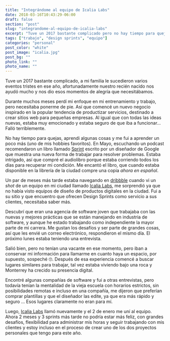 ```yaml
---
title: "Integrándome al equipo de Icalia Labs"
date: 2018-03-16T10:43:29-06:00
draft: false
section: "post"
slug: "integrandome-al-equipo-de-icalia-labs"
excerpt: "Tuve un 2017 bastante complicado pero no hay tiempo para quejarse, aprendi algunas cosas y me fui a aprender un poco más. En Mayo, escuchando un podcast recomendaron un libro llamado Sprint, escrito por un diseñador de Google que muestra una nueva forma de trabajar para resolver problemas."
tags: ["trabajo", "design sprints", "equipo"]
categories: "personal"
post_color: "white"
post_image: "icalia.jpg"
post_bg: ""
photo_link: ""
photo_name: ""
---
```

Tuve un 2017 bastante complicado, a mi familia le sucedieron varios eventos tristes en ese año, afortunadamente nuestro recién nacido nos ayudó mucho y nos dio esos momentos de alegría que necesitábamos.

Durante muchos meses perdí mi enfoque en mi entrenamiento y trabajo, pero necesitaba ponerme de pie. Así que comencé un nuevo negocio inspirado en la popular tendencia de productizar servicios, destinado a crear sitios web para pequeñas empresas. Al igual que con todas las ideas nuevas, estaba muy emocionado y estaba seguro de que iba a funcionar... Falló terriblemente.

No hay tiempo para quejas, aprendi algunas cosas y me fui a aprender un poco más (uno de mis hobbies favoritos). En Mayo, escuchando un podcast recomendaron un libro llamado [Sprint](http://www.gv.com/sprint/) escrito por un diseñador de Google que muestra una nueva forma de trabajar para resolver problemas. Estaba intrigado, así que compré el audiolibro porque estaba corriendo todos los días para recuperar mi condición. Me encantó el libro, que cuando estaba disponible en la librería de la ciudad compre una copia _ahora en español_.

Un par de meses más tarde estaba navegando en [dribbble](http://dribbble.com) cuando vi un _shot_ de un equipo en mi ciudad llamado [Icalia Labs](http://icalialabs.com), me sorprendió ya que no había visto equipos de diseño de productos digitales en la ciudad. Fui a su sitio y que encuentro que ofrecen Design Sprints como servicio a sus clientes, necesitaba saber más.

Descubrí que eran una agencia de software joven que trabajaba con las nuevas y mejores prácticas que se están manejando en industria de software, y aunque he estado trabajando como independiente la mayor parte de mi carrera. Me gustan los desafíos y ser parte de grandes cosas, así que les envié un correo electrónico, respondieron el mismo día. El próximo lunes estaba teniendo una entrevista.

Salió bien, pero no tenían una vacante en ese momento, pero iban a conservar mi información para llamarme en cuanto haya un espacio, por supuesto, sospeché 🙄. Después de esa experiencia comencé a buscar lugares similares para trabajar, tal vez estaba viviendo bajo una roca y Monterrey ha crecido su presencia digital.

Encontré algunas compañías de software y fui a otras entrevistas, pero todavía tenían la mentalidad de la vieja escuela con horarios estrictos, sin posibilidades remotas e incluso en una compañía, me dijeron que preferían comprar plantillas y que el diseñador las edite, ya que era más rápido y seguro ... Esos lugares claramente no eran para mí.

Luego, [Icalia Labs](http://icalialabs.com) llamó nuevamente y el 2 de enero me uní al equipo. Ahora 2 meses y 3 sprints más tarde no podría estar más feliz, con grandes desafíos, flexibilidad para administrar mis horas y seguir trabajando con mis clientes y estoy incluso en el proceso de crear uno de los dos proyectos personales que tengo para este año.
